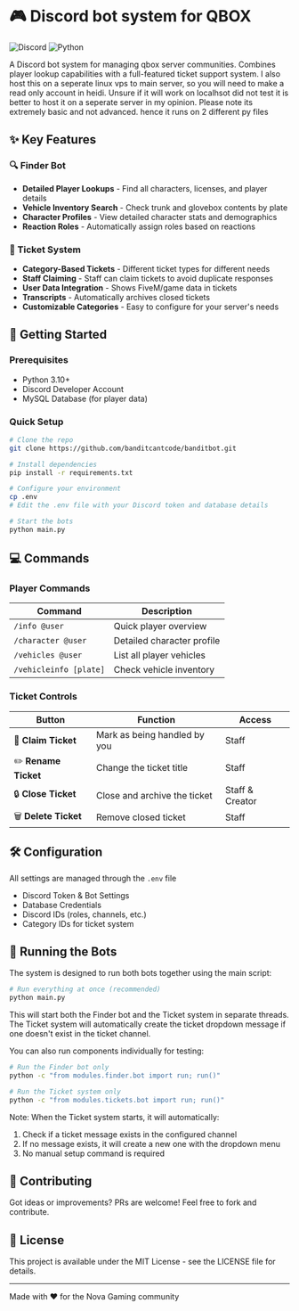 # 🎮 Discord bot system for QBOX

![Discord](https://img.shields.io/badge/Discord-7289DA?style=for-the-badge&logo=discord&logoColor=white)
![Python](https://img.shields.io/badge/Python-3776AB?style=for-the-badge&logo=python&logoColor=white)

A Discord bot system for managing qbox server communities. Combines player lookup capabilities with a full-featured ticket support system. I also host this on a seperate linux vps to main server, so you will need to make a read only account in heidi. Unsure if it will work on localhsot did not test it is better to host it on a seperate server in my opinion. Please note its extremely basic and not advanced. hence it runs on 2 different py files

## ✨ Key Features

### 🔍 Finder Bot
- **Detailed Player Lookups** - Find all characters, licenses, and player details
- **Vehicle Inventory Search** - Check trunk and glovebox contents by plate
- **Character Profiles** - View detailed character stats and demographics
- **Reaction Roles** - Automatically assign roles based on reactions

### 🎫 Ticket System
- **Category-Based Tickets** - Different ticket types for different needs
- **Staff Claiming** - Staff can claim tickets to avoid duplicate responses
- **User Data Integration** - Shows FiveM/game data in tickets
- **Transcripts** - Automatically archives closed tickets
- **Customizable Categories** - Easy to configure for your server's needs

## 🚀 Getting Started

### Prerequisites
- Python 3.10+
- Discord Developer Account
- MySQL Database (for player data)

### Quick Setup
```bash
# Clone the repo
git clone https://github.com/banditcantcode/banditbot.git

# Install dependencies
pip install -r requirements.txt

# Configure your environment
cp .env
# Edit the .env file with your Discord token and database details

# Start the bots
python main.py
```

## 💻 Commands

### Player Commands
| Command | Description |
|---------|-------------|
| `/info @user` | Quick player overview |
| `/character @user` | Detailed character profile |
| `/vehicles @user` | List all player vehicles |
| `/vehicleinfo [plate]` | Check vehicle inventory |

### Ticket Controls
| Button | Function | Access |
|--------|----------|--------|
| 🔵 **Claim Ticket** | Mark as being handled by you | Staff |
| ✏️ **Rename Ticket** | Change the ticket title | Staff |
| 🔒 **Close Ticket** | Close and archive the ticket | Staff & Creator |
| 🗑️ **Delete Ticket** | Remove closed ticket | Staff |

## 🛠️ Configuration

All settings are managed through the `.env` file 

- Discord Token & Bot Settings
- Database Credentials
- Discord IDs (roles, channels, etc.)
- Category IDs for ticket system

## 📂 Running the Bots

The system is designed to run both bots together using the main script:

```bash
# Run everything at once (recommended)
python main.py
```

This will start both the Finder bot and the Ticket system in separate threads. The Ticket system will automatically create the ticket dropdown message if one doesn't exist in the ticket channel.

You can also run components individually for testing:

```bash
# Run the Finder bot only
python -c "from modules.finder.bot import run; run()"

# Run the Ticket system only
python -c "from modules.tickets.bot import run; run()"
```

Note: When the Ticket system starts, it will automatically:
1. Check if a ticket message exists in the configured channel
2. If no message exists, it will create a new one with the dropdown menu
3. No manual setup command is required

## 🤝 Contributing

Got ideas or improvements? PRs are welcome! Feel free to fork and contribute.

## 📜 License

This project is available under the MIT License - see the LICENSE file for details.

---

Made with ❤️ for the Nova Gaming community 
